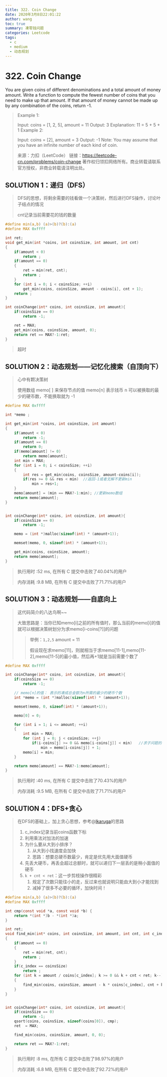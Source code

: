 ```yaml
---
title: 322. Coin Change
date: 2020年3月8日22:01:22
author: wang
toc: true
summary: 凑零钱问题
categories: Leetcode
tags:
  - c
  - medium
  - 动态规划
---
```


# 322. Coin Change

You are given coins of different denominations and a total amount of money amount. Write a function to compute the fewest number of coins that you need to make up that amount. If that amount of money cannot be made up by any combination of the coins, return -1.

> Example 1:
>
> Input: coins = [1, 2, 5], amount = 11
> Output: 3 
> Explanation: 11 = 5 + 5 + 1
> Example 2:
>
> Input: coins = [2], amount = 3
> Output: -1
> Note:
> You may assume that you have an infinite number of each kind of coin.
>
> 
>
> 来源：力扣（LeetCode）
> 链接：https://leetcode-cn.com/problems/coin-change
> 著作权归领扣网络所有。商业转载请联系官方授权，非商业转载请注明出处。

## SOLUTION 1：递归（DFS）

> DFS的思想，将剩余需要的钱看做一个决策树，然后进行DFS操作，讨论叶子结点的情况
>
> cnt记录当前需要花的钱的数量

```c
#define min(a,b) (a)>(b)?(b):(a)
#define MAX 0xffff

int ret;
void get_min(int *coins, int coinsSize, int amount, int cnt)
{
	if(amount < 0)
		return ;
	if(amount == 0)
	{
        ret = min(ret, cnt);
        return ;
    }
	for (int i = 0; i < coinsSize; ++i)
		get_min(coins, coinsSize, amount - coins[i], cnt + 1);
	return ;
}

int coinChange(int* coins, int coinsSize, int amount){
	if(coinsSize == 0)
		return -1;

    ret = MAX;
	get_min(coins, coinsSize, amount, 0);
	return ret == MAX?-1:ret;
}
```

> 超时

## SOLUTION 2：动态规划——记忆化搜索（自顶向下）

> 心中有颗决策树
>
> 使用数组 memo[ ] 来保存节点的值
> memo[n] 表示钱币 n 可以被换取的最少的硬币数，不能换取就为 -1

```c
#define MAX 0xffff

int *memo ;

int get_min(int *coins, int coinsSize, int amount)
{
	if(amount < 0)
		return -1;
	if(amount == 0)
		return 0;
	if(memo[amount] != 0)
		return memo[amount];
	int min = MAX;
	for (int i = 0; i < coinsSize; ++i)
	{
		int res = get_min(coins, coinsSize, amount-coins[i]);
		if(res >= 0 && res < min)  //返回-1或者无解不更新min
			min = res+1;
	}
	memo[amount] = (min == MAX?-1:min);	//更新memo数组
	return memo[amount];
}


int coinChange(int* coins, int coinsSize, int amount){
	if(coinsSize == 0)
		return -1;

	memo = (int *)malloc(sizeof(int) * (amount+1));

	memset(memo, 0, sizeof(int) * (amount+1));

	get_min(coins, coinsSize, amount);
	return memo[amount];
}
```

> 执行用时 :52 ms, 在所有 C 提交中击败了40.04%的用户
>
> 内存消耗 :9.8 MB, 在所有 C 提交中击败了71.71%的用户

## SOLUTION 3：动态规划——自底向上

> 这代码简介的八达鸟啊~~
>
> 大致思路是：当你已知memo[i]之前的所有值时，那么当前的memo[i]的值就可以根据决策树划分为求memo[i-coins[?]]的问题
>
> > 举例：`1,2,5`    amount = 11
> >
> > 假设现在求memo[11]，则就相当于求memo[11-1],memo[11-2],memo[11-5]的最小值，然后再+1就是当前需要个数了
>
> 

```c
#define MAX 0xffff

int coinChange(int* coins, int coinsSize, int amount){
	if(coinsSize == 0)
		return -1;

	// memo[n]的值： 表示的凑成总金额为n所需的最少的硬币个数
	int *memo = (int *)malloc(sizeof(int) * (amount+1));

	memset(memo, 0, sizeof(int) * (amount+1));

	memo[0] = 0;

	for (int i = 1; i <= amount; ++i)
	{
		int min = MAX;
		for (int j = 0; j < coinsSize; ++j)
			if(i-coins[j] >= 0 && memo[i-coins[j]] < min)	//求子问题的最小值
				min = memo[i-coins[j]] + 1;
		memo[i] = min;
	}

	return memo[amount] == MAX?-1:memo[amount];
}
```

> 执行用时 :40 ms, 在所有 C 提交中击败了70.43%的用户
>
> 内存消耗 :9.5 MB, 在所有 C 提交中击败了71.71%的用户

## SOLUTION 4：DFS+贪心

> 在DFS的基础上，加上贪心思想，参考@[Ikaruga](https://leetcode-cn.com/u/ikaruga/)的思路
>
> 1. c_index记录当前coins函数下标
> 2. 利用乘法对加法的加速
> 3. 为什么要从大到小排序？
>    1. 从大到小找速度会加快
>    2. 思路：想要总硬币数最少，肯定是优先用大面值硬币
> 4. 先丢大硬币，再丢会超过总额时，就可以递归下一层丢的是稍小面值的硬币
> 5. `k + cnt < ret`：这一步剪枝操作很精彩
>    1. 规定了次数只能往小的走，反过来也就说明只能由大到小才能找到
>    2. 减掉了很多不必要的循环，加快时间！
>
> 

```c
#define min(a,b) (a)>(b)?(b):(a)
#define MAX 0xffff

int cmp(const void *a, const void *b) {
    return *(int *)b - *(int *)a;
}

int ret;
void find_min(int* coins, int coinsSize, int amount, int cnt, int c_index)
{
	if(amount == 0)
	{
		ret = min(ret, cnt);
		return ;
	}
	if(c_index == coinsSize)
		return ;
	for (int k = amount / coins[c_index]; k >= 0 && k + cnt < ret; k--)
    {
        find_min(coins, coinsSize, amount - k * coins[c_index], cnt + k, c_index + 1);
    }
}


int coinChange(int* coins, int coinsSize, int amount){
	if(coinsSize == 0)
		return -1;
	qsort(coins, coinsSize, sizeof(coins[0]), cmp);
	ret  = MAX;

	find_min(coins, coinsSize, amount, 0, 0);

	return ret == MAX?-1:ret;
}
```

> 执行用时 :8 ms, 在所有 C 提交中击败了98.97%的用户
>
> 内存消耗 :6.8 MB, 在所有 C 提交中击败了92.72%的用户